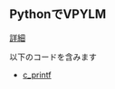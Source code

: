 ## PythonでVPYLM

[詳細](http://musyoku.github.io/2016/11/14/VPYLM-HPYLM%E3%81%AEPython%E3%83%A9%E3%83%83%E3%83%91%E3%83%BC/)

以下のコードを含みます
- [c_printf](https://github.com/Gioyik/c_printf)